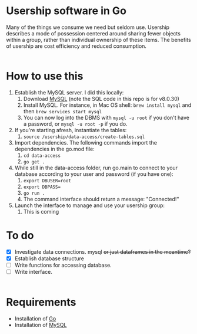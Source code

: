 # Usership software in Go
Many of the things we consume we need but seldom use. Usership describes a mode of possession centered around sharing fewer objects within a group, rather than individual ownership of these items. The benefits of usership are cost efficiency and reduced consumption. <br><br>

# How to use this
1. Establish the MySQL server. I did this locally:
   1. Download [MySQL](https://dev.mysql.com/doc/mysql-installation-excerpt/8.0/en/) (note the SQL code in this repo is for v8.0.30)
   2. Install MySQL. For instance, in Mac OS shell: `brew install mysql` and then `brew services start mysql`
   3. You can now log into the DBMS with `mysql -u root` if you don't have a password, or `mysql -u root -p` if you do. 
2. If you're starting afresh, instantiate the tables:
   1. `source /usership/data-access/create-tables.sql` 
3. Import dependencies. The following commands import the dependencies in the go.mod file:
   1. `cd data-access`
   2. `go get .`
4. While still in the data-access folder, run go.main to connect to your database according to your user and password (if you have one):
   1. `export DBUSER=root`
   2. `export DBPASS=`
   3. `go run .`
   4. The command interface should return a message: "Connected!"
5. Launch the interface to manage and use your usership group:
   1. This is coming 

# To do
- [x] Investigate data connections. mysql ~~or just dataframes in the meantime?~~
- [x] Establish database structure 
- [ ] Write functions for accessing database. 
- [ ] Write interface. <br><br>

# Requirements
* Installation of [Go](https://go.dev/doc/install)
* Installation of [MySQL](https://dev.mysql.com/doc/mysql-installation-excerpt/5.7/en/)


  
